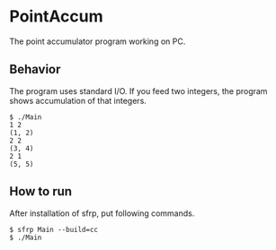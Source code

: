 PointAccum
==========

The point accumulator program working on PC.

## Behavior
The program uses standard I/O.
If you feed two integers, the program shows accumulation of that integers.
```
$ ./Main
1 2
(1, 2)
2 2
(3, 4)
2 1
(5, 5)
```

## How to run
After installation of sfrp, put following commands.
```
$ sfrp Main --build=cc
$ ./Main
```

